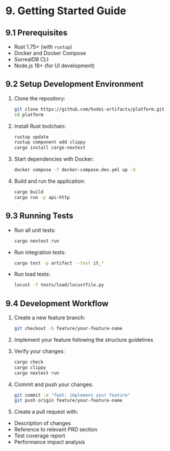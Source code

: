 # 9. Getting Started Guide

## 9.1 Prerequisites

* Rust 1.75+ (with `rustup`)
* Docker and Docker Compose
* SurrealDB CLI
* Node.js 18+ (for UI development)

## 9.2 Setup Development Environment

1. Clone the repository:
   ```bash
   git clone https://github.com/hodei-artifacts/platform.git
   cd platform
   ```

2. Install Rust toolchain:
   ```bash
   rustup update
   rustup component add clippy
   cargo install cargo-nextest
   ```

3. Start dependencies with Docker:
   ```bash
   docker compose -f docker-compose.dev.yml up -d
   ```

4. Build and run the application:
   ```bash
   cargo build
   cargo run -p api-http
   ```

## 9.3 Running Tests

* Run all unit tests:
  ```bash
  cargo nextest run
  ```

* Run integration tests:
  ```bash
  cargo test -p artifact --test it_*
  ```

* Run load tests:
  ```bash
  locust -f tests/load/locustfile.py
  ```

## 9.4 Development Workflow

1. Create a new feature branch:
   ```bash
   git checkout -b feature/your-feature-name
   ```

2. Implement your feature following the structure guidelines

3. Verify your changes:
   ```bash
   cargo check
   cargo clippy
   cargo nextest run
   ```

4. Commit and push your changes:
   ```bash
   git commit -m "feat: implement your feature"
   git push origin feature/your-feature-name
   ```

5. Create a pull request with:
  - Description of changes
  - Reference to relevant PRD section
  - Test coverage report
  - Performance impact analysis

